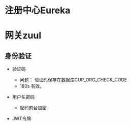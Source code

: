 # 注册中心Eureka

# 网关zuul

## 身份验证

- 验证码
  - 问题： 验证码保存在数据库CUP_ORG_CHECK_CODE
  - 180s 有效。

- 用户名密码
  - 密码前台加密

- JWT令牌

### 

